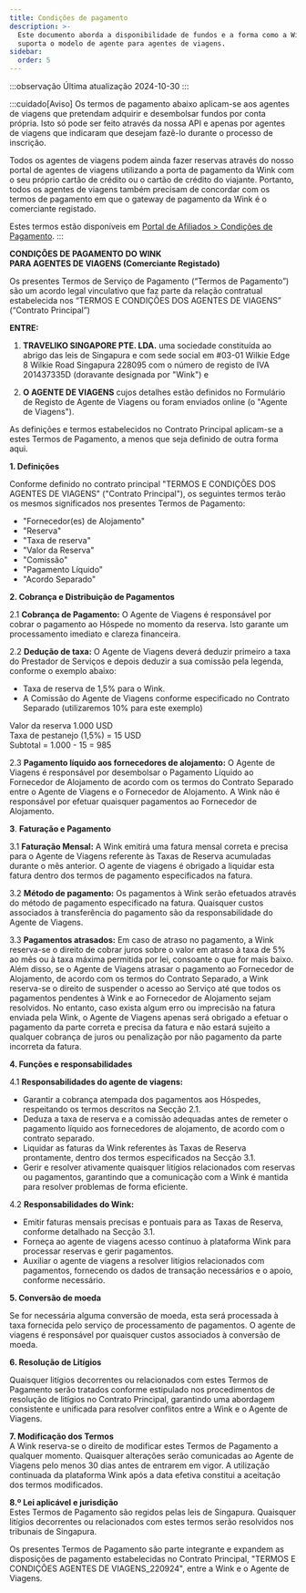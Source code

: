 ```yaml
---
title: Condições de pagamento
description: >-
  Este documento aborda a disponibilidade de fundos e a forma como a Wink
  suporta o modelo de agente para agentes de viagens.
sidebar:
  order: 5
---
```

:::observação
Última atualização 2024-10-30
:::

:::cuidado\[Aviso]
Os termos de pagamento abaixo aplicam-se aos agentes de viagens que pretendam adquirir e desembolsar fundos por conta própria.
Isto só pode ser feito através da nossa API e apenas por agentes de viagens que indicaram que desejam fazê-lo durante o processo de inscrição.

Todos os agentes de viagens podem ainda fazer reservas através do nosso portal de agentes de viagens utilizando a porta de pagamento da Wink com o seu próprio cartão de crédito ou o cartão de crédito do viajante. Portanto, todos os agentes de viagens também precisam de concordar com os termos de pagamento em que o gateway de pagamento da Wink é o comerciante registado.

Estes termos estão disponíveis em [Portal de Afiliados > Condições de Pagamento](/studio/payment-terms).
:::

**CONDIÇÕES DE PAGAMENTO DO WINK**\
**PARA AGENTES DE VIAGENS (Comerciante Registado)**

Os presentes Termos de Serviço de Pagamento (“Termos de Pagamento”) são um acordo legal vinculativo que faz parte da relação contratual estabelecida nos “TERMOS E CONDIÇÕES DOS AGENTES DE VIAGENS” (“Contrato Principal”)

**ENTRE:**

1. **TRAVELIKO SINGAPORE PTE. LDA.** uma sociedade constituída ao abrigo das leis de Singapura e com sede social em #03-01 Wilkie Edge 8 Wilkie Road Singapura 228095 com o número de registo de IVA 201437335D (doravante designada por "Wink") e

2. **O AGENTE DE VIAGENS** cujos detalhes estão definidos no Formulário de Registo de Agente de Viagens ou foram enviados online (o "Agente de Viagens").

As definições e termos estabelecidos no Contrato Principal aplicam-se a estes Termos de Pagamento, a menos que seja definido de outra forma aqui.

**1. Definições**

Conforme definido no contrato principal "TERMOS E CONDIÇÕES DOS AGENTES DE VIAGENS" ("Contrato Principal"), os seguintes termos terão os mesmos significados nos presentes Termos de Pagamento:

* "Fornecedor(es) de Alojamento"
* "Reserva"
* "Taxa de reserva"
* "Valor da Reserva"
* "Comissão"
* "Pagamento Líquido"
* "Acordo Separado"

**2. Cobrança e Distribuição de Pagamentos**

2.1 **Cobrança de Pagamento:** O Agente de Viagens é responsável por cobrar o pagamento ao Hóspede no momento da reserva. Isto garante um processamento imediato e clareza financeira.

2.2 **Dedução de taxa:** O Agente de Viagens deverá deduzir primeiro a taxa do Prestador de Serviços e depois deduzir a sua comissão pela legenda, conforme o exemplo abaixo:

* Taxa de reserva de 1,5% para o Wink.
* A Comissão do Agente de Viagens conforme especificado no Contrato Separado (utilizaremos 10% para este exemplo)

Valor da reserva 1.000 USD\
Taxa de pestanejo (1,5%) = 15 USD\
Subtotal = 1.000 - 15 = 985

2.3 **Pagamento líquido aos fornecedores de alojamento:** O Agente de Viagens é responsável por desembolsar o Pagamento Líquido ao Fornecedor de Alojamento de acordo com os termos do Contrato Separado entre o Agente de Viagens e o Fornecedor de Alojamento. A Wink não é responsável por efetuar quaisquer pagamentos ao Fornecedor de Alojamento.

**3**. **Faturação e Pagamento**

3.1 **Faturação Mensal:** A Wink emitirá uma fatura mensal correta e precisa para o Agente de Viagens referente às Taxas de Reserva acumuladas durante o mês anterior. O agente de viagens é obrigado a liquidar esta fatura dentro dos termos de pagamento especificados na fatura.

3.2 **Método de pagamento:** Os pagamentos à Wink serão efetuados através do método de pagamento especificado na fatura. Quaisquer custos associados à transferência do pagamento são da responsabilidade do Agente de Viagens.

3.3 **Pagamentos atrasados:** Em caso de atraso no pagamento, a Wink reserva-se o direito de cobrar juros sobre o valor em atraso à taxa de 5% ao mês ou à taxa máxima permitida por lei, consoante o que for mais baixo. Além disso, se o Agente de Viagens atrasar o pagamento ao Fornecedor de Alojamento, de acordo com os termos do Contrato Separado, a Wink reserva-se o direito de suspender o acesso ao Serviço até que todos os pagamentos pendentes à Wink e ao Fornecedor de Alojamento sejam resolvidos. No entanto, caso exista algum erro ou imprecisão na fatura enviada pela Wink, o Agente de Viagens apenas será obrigado a efetuar o pagamento da parte correta e precisa da fatura e não estará sujeito a qualquer cobrança de juros ou penalização por não pagamento da parte incorreta da fatura.

**4. Funções e responsabilidades**

4.1 **Responsabilidades do agente de viagens:**

* Garantir a cobrança atempada dos pagamentos aos Hóspedes, respeitando os termos descritos na Secção 2.1.
* Deduza a taxa de reserva e a comissão adequadas antes de remeter o pagamento líquido aos fornecedores de alojamento, de acordo com o contrato separado.
* Liquidar as faturas da Wink referentes às Taxas de Reserva prontamente, dentro dos termos especificados na Secção 3.1.
* Gerir e resolver ativamente quaisquer litígios relacionados com reservas ou pagamentos, garantindo que a comunicação com a Wink é mantida para resolver problemas de forma eficiente.

4.2 **Responsabilidades do Wink:**

* Emitir faturas mensais precisas e pontuais para as Taxas de Reserva, conforme detalhado na Secção 3.1.
* Forneça ao agente de viagens acesso contínuo à plataforma Wink para processar reservas e gerir pagamentos.
* Auxiliar o agente de viagens a resolver litígios relacionados com pagamentos, fornecendo os dados de transação necessários e o apoio, conforme necessário.

**5. Conversão de moeda**

Se for necessária alguma conversão de moeda, esta será processada à taxa fornecida pelo serviço de processamento de pagamentos. O agente de viagens é responsável por quaisquer custos associados à conversão de moeda.

**6. Resolução de Litígios**

Quaisquer litígios decorrentes ou relacionados com estes Termos de Pagamento serão tratados conforme estipulado nos procedimentos de resolução de litígios no Contrato Principal, garantindo uma abordagem consistente e unificada para resolver conflitos entre a Wink e o Agente de Viagens.

**7. Modificação dos Termos**\
A Wink reserva-se o direito de modificar estes Termos de Pagamento a qualquer momento. Quaisquer alterações serão comunicadas ao Agente de Viagens pelo menos 30 dias antes de entrarem em vigor. A utilização continuada da plataforma Wink após a data efetiva constitui a aceitação dos termos modificados.

**8.º Lei aplicável e jurisdição**\
Estes Termos de Pagamento são regidos pelas leis de Singapura. Quaisquer litígios decorrentes ou relacionados com estes termos serão resolvidos nos tribunais de Singapura.

Os presentes Termos de Pagamento são parte integrante e expandem as disposições de pagamento estabelecidas no Contrato Principal, "TERMOS E CONDIÇÕES AGENTES DE VIAGENS\_220924", entre a Wink e o Agente de Viagens.

